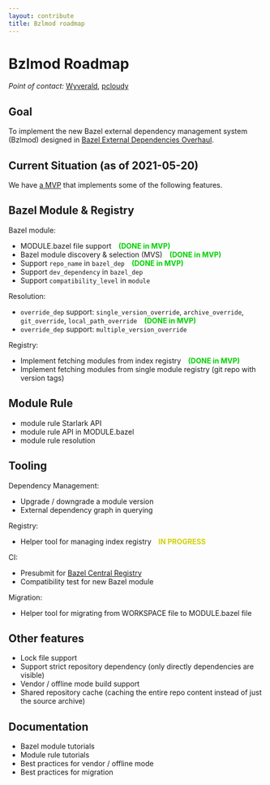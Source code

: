 ```yaml
---
layout: contribute
title: Bzlmod roadmap
---
```


<style>
  .padbottom { padding-bottom: 10px; }
  .etabox {
    background: #EFEFEF;
    color: #38761D;
    font-size: 15px;
    font-weight: bold;
    display: inline;
    padding: 6px;
    margin-right: 10px;
  }
  .donestatus {
    color: #00D000;
    font-weight: bold;
    padding-left: 10px;
  }
  .droppedstatus {
    color: #D00000;
    font-weight: bold;
    padding-left: 10px;
  }
  .inprogressstatus {
    color: #D0D000;
    font-weight: bold;
    padding-left: 10px;
  }
</style>

# Bzlmod Roadmap

*Point of contact:* [Wyverald](https://github.com/Wyverald), [pcloudy](https://github.com/pcloudy)

## Goal

To implement the new Bazel external dependency management system (Bzlmod) designed in [Bazel External Dependencies Overhaul](https://docs.google.com/document/d/1moQfNcEIttsk6vYanNKIy3ZuK53hQUFq1b1r0rmsYVg/edit?usp=sharing).

## Current Situation (as of 2021-05-20)

We have [a MVP](https://github.com/Wyverald/bazel/pull/16) that implements some of the following features.

## Bazel Module & Registry

Bazel module:
* MODULE.bazel file support <span class="donestatus">(DONE in MVP)</span>
* Bazel module discovery & selection (MVS) <span class="donestatus">(DONE in MVP)</span>
* Support `repo_name` in `bazel_dep` <span class="donestatus">(DONE in MVP)</span>
* Support `dev_dependency` in `bazel_dep`
* Support `compatibility_level` in `module`

Resolution:
* `override_dep` support: `single_version_override`, `archive_override`, `git_override`, `local_path_override` <span class="donestatus">(DONE in MVP)</span>
* `override_dep` support: `multiple_version_override`

Registry:
* Implement fetching modules from index registry <span class="donestatus">(DONE in MVP)</span>
* Implement fetching modules from single module registry (git repo with version tags)

## Module Rule

* module rule Starlark API
* module rule API in MODULE.bazel
* module rule resolution

## Tooling

Dependency Management:
* Upgrade / downgrade a module version
* External dependency graph in querying

Registry:
* Helper tool for managing index registry <span class="inprogressstatus">IN PROGRESS</span>

CI:
* Presubmit for [Bazel Central Registry](https://github.com/bazelbuild/bazel-central-registry)
* Compatibility test for new Bazel module

Migration:
* Helper tool for migrating from WORKSPACE file to MODULE.bazel file

## Other features

* Lock file support
* Support strict repository dependency (only directly dependencies are visible)
* Vendor / offline mode build support
* Shared repository cache (caching the entire repo content instead of just the source archive)

## Documentation

* Bazel module tutorials
* Module rule tutorials
* Best practices for vendor / offline mode
* Best practices for migration

